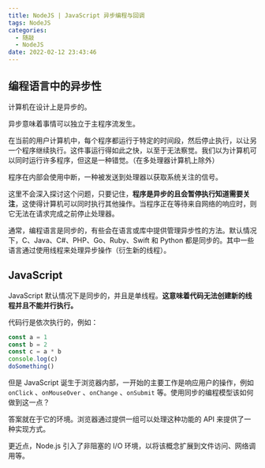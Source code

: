 ```yaml
---
title: NodeJS | JavaScript 异步编程与回调
tags: NodeJS
categories:
  - 随敲
  - NodeJS
date: 2022-02-12 23:43:46
---
```


## 编程语言中的异步性

计算机在设计上是异步的。

异步意味着事情可以独立于主程序流发生。

在当前的用户计算机中，每个程序都运行于特定的时间段，然后停止执行，以让另一个程序继续执行。这件事运行得如此之快，以至于无法察觉。我们以为计算机可以同时运行许多程序，但这是一种错觉。（在多处理器计算机上除外）

程序在内部会使用中断，一种被发送到处理器以获取系统关注的信号。

这里不会深入探讨这个问题，只要记住，**程序是异步的且会暂停执行知道需要关注**，这使得计算机可以同时执行其他操作。当程序正在等待来自网络的响应时，则它无法在请求完成之前停止处理器。

通常，编程语言是同步的，有些会在语言或库中提供管理异步性的方法。默认情况下，C、Java、C#、PHP、Go、Ruby、Swift 和 Python 都是同步的。其中一些语言通过使用线程来处理异步操作（衍生新的线程）。

<!-- more -->

## JavaScript

JavaScript 默认情况下是同步的，并且是单线程。**这意味着代码无法创建新的线程并且不能并行执行。**

代码行是依次执行的，例如：

```js
const a = 1
const b = 2
const c = a * b
console.log(c)
doSomething()
```

但是 JavaScript 诞生于浏览器内部，一开始的主要工作是响应用户的操作，例如 `onClick` 、`onMouseOver` 、`onChange` 、`onSubmit` 等。使用同步的编程模型该如何做到这一点？

答案就在于它的环境。浏览器通过提供一组可以处理这种功能的 API 来提供了一种实现方式。<!-- 没太懂啊 -->

更近点，Node.js 引入了非阻塞的 I/O 环境，以将该概念扩展到文件访问、网络调用等。
